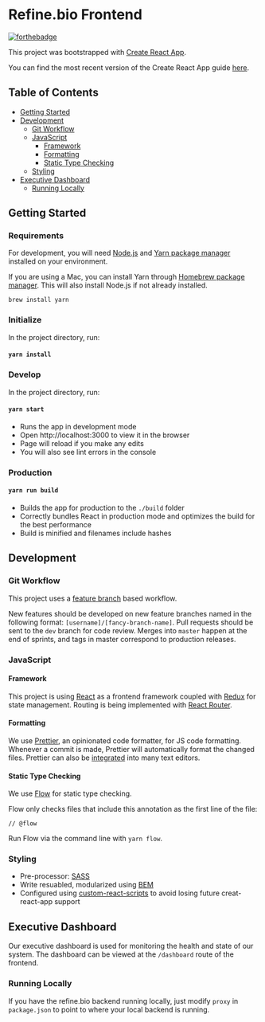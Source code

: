 # Refine.bio Frontend

[![forthebadge](https://forthebadge.com/images/badges/built-with-swag.svg)](https://forthebadge.com)

This project was bootstrapped with [Create React App](https://github.com/facebookincubator/create-react-app).

You can find the most recent version of the Create React App guide [here](https://github.com/facebookincubator/create-react-app/blob/master/packages/react-scripts/template/README.md).

## Table of Contents

* [Getting Started](#getting-started)
* [Development](#development)
  * [Git Workflow](#git-workflow)
  * [JavaScript](#javascript)
    * [Framework](#framework)
    * [Formatting](#formatting)
    * [Static Type Checking](#static-type-checking)
  * [Styling](#styling)
* [Executive Dashboard](#executive-dashboard)
  * [Running Locally](#running-locally)

## Getting Started

### Requirements

For development, you will need [Node.js](https://nodejs.org/en/download/) and [Yarn package manager](https://yarnpkg.com/lang/en/docs/install/) installed on your environment.

If you are using a Mac, you can install Yarn through [Homebrew package manager](https://brew.sh/). This will also install Node.js if not already installed.

`brew install yarn`

### Initialize

In the project directory, run:

#### `yarn install`

### Develop

In the project directory, run:

#### `yarn start`

* Runs the app in development mode
* Open http://localhost:3000 to view it in the browser
* Page will reload if you make any edits
* You will also see lint errors in the console

### Production

#### `yarn run build`

* Builds the app for production to the `./build` folder
* Correctly bundles React in production mode and optimizes the build for the best performance
* Build is minified and filenames include hashes

## Development

### Git Workflow

This project uses a [feature branch](http://nvie.com/posts/a-successful-git-branching-model/) based workflow.

New features should be developed on new feature branches named in the following format: `[username]/[fancy-branch-name]`.
Pull requests should be sent to the `dev` branch for code review.
Merges into `master` happen at the end of sprints, and tags in master correspond to production releases.

### JavaScript

#### Framework

This project is using [React](https://reactjs.org/) as a frontend framework coupled with [Redux](https://redux.js.org/) for state management. Routing is being implemented with [React Router](https://github.com/ReactTraining/react-router).

#### Formatting

We use [Prettier](https://prettier.io/), an opinionated code formatter, for JS code formatting. Whenever a commit is made, Prettier will automatically format the changed files. Prettier can also be [integrated](https://prettier.io/docs/en/editors.html) into many text editors.

#### Static Type Checking

We use [Flow](https://flow.org/) for static type checking.

Flow only checks files that include this annotation as the first line of the file:

`// @flow`

Run Flow via the command line with `yarn flow`.

### Styling

* Pre-processor: [SASS](https://sass-lang.com/)
* Write resuabled, modularized using [BEM](http://getbem.com/)
* Configured using [custom-react-scripts](https://github.com/kitze/custom-react-scripts) to avoid losing future creat-react-app support

## Executive Dashboard

Our executive dashboard is used for monitoring the health and state of our system. The dashboard can be viewed at the `/dashboard` route of the frontend.

### Running Locally
If you have the refine.bio backend running locally, just modify `proxy` in `package.json` to point to where your local backend is running.

